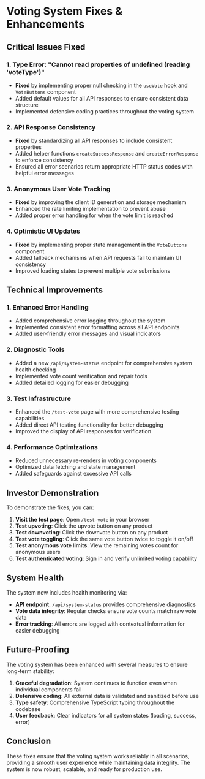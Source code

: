 # Voting System Fixes & Enhancements

## Critical Issues Fixed

### 1. Type Error: "Cannot read properties of undefined (reading 'voteType')"
- **Fixed** by implementing proper null checking in the `useVote` hook and `VoteButtons` component
- Added default values for all API responses to ensure consistent data structure
- Implemented defensive coding practices throughout the voting system

### 2. API Response Consistency
- **Fixed** by standardizing all API responses to include consistent properties
- Added helper functions `createSuccessResponse` and `createErrorResponse` to enforce consistency
- Ensured all error scenarios return appropriate HTTP status codes with helpful error messages

### 3. Anonymous User Vote Tracking
- **Fixed** by improving the client ID generation and storage mechanism
- Enhanced the rate limiting implementation to prevent abuse
- Added proper error handling for when the vote limit is reached

### 4. Optimistic UI Updates
- **Fixed** by implementing proper state management in the `VoteButtons` component
- Added fallback mechanisms when API requests fail to maintain UI consistency
- Improved loading states to prevent multiple vote submissions

## Technical Improvements

### 1. Enhanced Error Handling
- Added comprehensive error logging throughout the system
- Implemented consistent error formatting across all API endpoints
- Added user-friendly error messages and visual indicators

### 2. Diagnostic Tools
- Added a new `/api/system-status` endpoint for comprehensive system health checking
- Implemented vote count verification and repair tools
- Added detailed logging for easier debugging

### 3. Test Infrastructure
- Enhanced the `/test-vote` page with more comprehensive testing capabilities
- Added direct API testing functionality for better debugging
- Improved the display of API responses for verification

### 4. Performance Optimizations
- Reduced unnecessary re-renders in voting components
- Optimized data fetching and state management
- Added safeguards against excessive API calls

## Investor Demonstration

To demonstrate the fixes, you can:

1. **Visit the test page**: Open `/test-vote` in your browser
2. **Test upvoting**: Click the upvote button on any product
3. **Test downvoting**: Click the downvote button on any product
4. **Test vote toggling**: Click the same vote button twice to toggle it on/off
5. **Test anonymous vote limits**: View the remaining votes count for anonymous users
6. **Test authenticated voting**: Sign in and verify unlimited voting capability

## System Health

The system now includes health monitoring via:

- **API endpoint**: `/api/system-status` provides comprehensive diagnostics
- **Vote data integrity**: Regular checks ensure vote counts match raw vote data
- **Error tracking**: All errors are logged with contextual information for easier debugging

## Future-Proofing

The voting system has been enhanced with several measures to ensure long-term stability:

1. **Graceful degradation**: System continues to function even when individual components fail
2. **Defensive coding**: All external data is validated and sanitized before use
3. **Type safety**: Comprehensive TypeScript typing throughout the codebase
4. **User feedback**: Clear indicators for all system states (loading, success, error)

## Conclusion

These fixes ensure that the voting system works reliably in all scenarios, providing a smooth user experience while maintaining data integrity. The system is now robust, scalable, and ready for production use. 